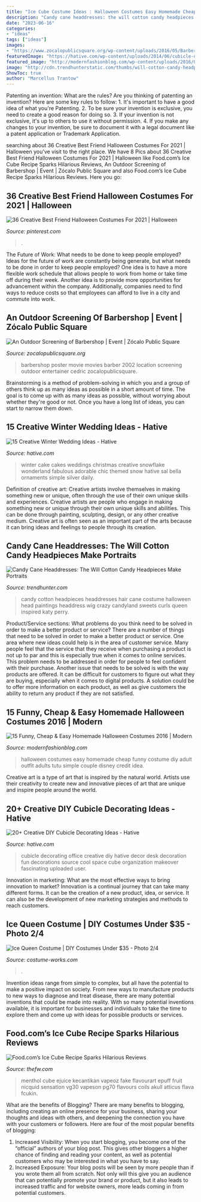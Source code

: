 ```yaml
---
title: "Ice Cube Costume Ideas : Halloween Costumes Easy Homemade Cheap Funny Costume Diy Adult Outfit Adults Tutu Simple Couple Disney Credit Idea"
description: "Candy cane headdresses: the will cotton candy headpieces make portraits"
date: "2023-06-16"
categories:
- "ideas"
tags: ["ideas"]
images:
- "https://www.zocalopublicsquare.org/wp-content/uploads/2016/05/Barbershop-poster.jpg"
featuredImage: "https://hative.com/wp-content/uploads/2014/06/cubicle-decorating-ideas/22-office-cubicle-decorating-ideas.jpg"
featured_image: "http://modernfashionblog.com/wp-content/uploads/2016/08/15-Funny-Cheap-Easy-Homemade-Halloween-Costumes-2016-7.jpg"
image: "http://cdn.trendhunterstatic.com/thumbs/will-cotton-candy-headpieces.jpeg"
ShowToc: true
author: "Marcellus Trantow"
---
```



Patenting an invention: What are the rules?
Are you thinking of patenting an invention? Here are some key rules to follow: 1. It's important to have a good idea of what you're Patenting. 
2. To be sure your invention is exclusive, you need to create a good reason for doing so. 
3. If your invention is not exclusive, it's up to others to use it without permission. 4. If you make any changes to your invention, be sure to document it with a legal document like a patent application or Trademark Application. 
	

		
searching about 36 Creative Best Friend Halloween Costumes For 2021 | Halloween you've visit to the right place. We have 8 Pics about 36 Creative Best Friend Halloween Costumes For 2021 | Halloween like Food.com’s Ice Cube Recipe Sparks Hilarious Reviews, An Outdoor Screening of Barbershop | Event | Zócalo Public Square and also Food.com’s Ice Cube Recipe Sparks Hilarious Reviews. Here you go:
		
    
## 36 Creative Best Friend Halloween Costumes For 2021 | Halloween

<img loading=lazy src="https://i.pinimg.com/736x/1a/8d/69/1a8d69769b0b6afbdbe292da27ff8cf5.jpg" onerror="this.onerror=null;this.src='https://tse2.mm.bing.net/th?id=OIP.IcP4pEbkBiOG6VfsP7uhigHaLG&amp;pid=15.1';" alt="36 Creative Best Friend Halloween Costumes For 2021 | Halloween">

_Source: pinterest.com_

>. 

	

The Future of Work: What needs to be done to keep people employed?
Ideas for the future of work are constantly being generate, but what needs to be done in order to keep people employed? One idea is to have a more flexible work schedule that allows people to work from home or take time off during their week. Another idea is to provide more opportunities for advancement within the company. Additionally, companies need to find ways to reduce costs so that employees can afford to live in a city and commute into work.

    
## An Outdoor Screening Of Barbershop | Event | Zócalo Public Square

<img loading=lazy src="https://www.zocalopublicsquare.org/wp-content/uploads/2016/05/Barbershop-poster.jpg" onerror="this.onerror=null;this.src='https://tse4.mm.bing.net/th?id=OIP.DREKV6FlKURIcG38frzO3wHaLN&amp;pid=15.1';" alt="An Outdoor Screening of Barbershop | Event | Zócalo Public Square">

_Source: zocalopublicsquare.org_

>barbershop poster movie movies barber 2002 location screening outdoor entertainer cedric zocalopublicsquare. 

	

Brainstorming is a method of problem-solving in which you and a group of others think up as many ideas as possible in a short amount of time. The goal is to come up with as many ideas as possible, without worrying about whether they're good or not. Once you have a long list of ideas, you can start to narrow them down.

    
## 15 Creative Winter Wedding Ideas - Hative

<img loading=lazy src="https://hative.com/wp-content/uploads/2014/11/winter-wedding-ideas/13-creative-winter-wedding-ideas.jpg" onerror="this.onerror=null;this.src='https://tse2.mm.bing.net/th?id=OIP.kIFp1dvcStNG5nRVWhuQJwHaJF&amp;pid=15.1';" alt="15 Creative Winter Wedding Ideas - Hative">

_Source: hative.com_

>winter cake cakes weddings christmas creative snowflake wonderland fabulous adorable chic themed snow hative sal bella ornaments simple silver daily. 

	

Definition of creative art: Creative artists involve themselves in making something new or unique, often through the use of their own unique skills and experiences.
Creative artists are people who engage in making something new or unique through their own unique skills and abilities. This can be done through painting, sculpting, design, or any other creative medium. Creative art is often seen as an important part of the arts because it can bring ideas and feelings to people through its creation.

    
## Candy Cane Headdresses: The Will Cotton Candy Headpieces Make Portraits

<img loading=lazy src="http://cdn.trendhunterstatic.com/thumbs/will-cotton-candy-headpieces.jpeg" onerror="this.onerror=null;this.src='https://tse4.mm.bing.net/th?id=OIP.yZ8tyodXX__zi1pnt727LwAAAA&amp;pid=15.1';" alt="Candy Cane Headdresses: The Will Cotton Candy Headpieces Make Portraits">

_Source: trendhunter.com_

>candy cotton headpieces headdresses hair cane costume halloween head paintings headdress wig crazy candyland sweets curls queen inspired katy perry. 

	

Product/Service sections: What problems do you think need to be solved in order to make a better product or service?
There are a number of things that need to be solved in order to make a better product or service. One area where new ideas could help is in the area of customer service. Many people feel that the service that they receive when purchasing a product is not up to par and this is especially true when it comes to online services. This problem needs to be addressed in order for people to feel confident with their purchase. Another issue that needs to be solved is with the way products are offered. It can be difficult for customers to figure out what they are buying, especially when it comes to digital products. A solution could be to offer more information on each product, as well as give customers the ability to return any product if they are not satisfied.

    
## 15 Funny, Cheap &amp; Easy Homemade Halloween Costumes 2016 | Modern

<img loading=lazy src="http://modernfashionblog.com/wp-content/uploads/2016/08/15-Funny-Cheap-Easy-Homemade-Halloween-Costumes-2016-7.jpg" onerror="this.onerror=null;this.src='https://tse1.mm.bing.net/th?id=OIP._z8CbA1oGWILw6lcIYuCuwCYEs&amp;pid=15.1';" alt="15 Funny, Cheap &amp; Easy Homemade Halloween Costumes 2016 | Modern">

_Source: modernfashionblog.com_

>halloween costumes easy homemade cheap funny costume diy adult outfit adults tutu simple couple disney credit idea. 

	

Creative art is a type of art that is inspired by the natural world. Artists use their creativity to create new and innovative pieces of art that are unique and inspire people around the world.

    
## 20+ Creative DIY Cubicle Decorating Ideas - Hative

<img loading=lazy src="https://hative.com/wp-content/uploads/2014/06/cubicle-decorating-ideas/22-office-cubicle-decorating-ideas.jpg" onerror="this.onerror=null;this.src='https://tse1.mm.bing.net/th?id=OIP.zfJwYZoAghqS0HreZ5j_fwHaFj&amp;pid=15.1';" alt="20+ Creative DIY Cubicle Decorating Ideas - Hative">

_Source: hative.com_

>cubicle decorating office creative diy hative decor desk decoration fun decorations source cool space cube organization makeover fascinating uploaded user. 

	

Innovation in marketing: What are the most effective ways to bring innovation to market?
Innovation is a continual journey that can take many different forms. It can be the creation of a new product, idea, or service. It can also be the development of new marketing strategies and methods to reach customers.

    
## Ice Queen Costume | DIY Costumes Under $35 - Photo 2/4

<img loading=lazy src="https://photos.costume-works.com/full/ice_queen36.jpg" onerror="this.onerror=null;this.src='https://tse2.mm.bing.net/th?id=OIP.QbhfKdmKDJK9IuiDdMPU4wHaPP&amp;pid=15.1';" alt="Ice Queen Costume | DIY Costumes Under $35 - Photo 2/4">

_Source: costume-works.com_

>. 

	

Invention ideas range from simple to complex, but all have the potential to make a positive impact on society. From new ways to manufacture products to new ways to diagnose and treat disease, there are many potential inventions that could be made into reality. With so many potential inventions available, it is important for businesses and individuals to take the time to explore them and come up with ideas for possible products or services.

    
## Food.com’s Ice Cube Recipe Sparks Hilarious Reviews

<img loading=lazy src="https://townsquare.media/site/341/files/2012/08/ice-cube-recipe.jpg?w=1200&amp;h=0&amp;zc=1&amp;s=0&amp;a=t&amp;q=89" onerror="this.onerror=null;this.src='https://tse4.mm.bing.net/th?id=OIP.Ng-LdEGOFdUZ149jTA2PWwHaE8&amp;pid=15.1';" alt="Food.com’s Ice Cube Recipe Sparks Hilarious Reviews">

_Source: thefw.com_

>menthol cube ejuice kecantikan vapeoz fake flavourart epuff fruit nicquid sensation vg30 vapeson pg70 flavours coils akull atticus flava fcukin. 

	

What are the benefits of Blogging?
There are many benefits to blogging, including creating an online presence for your business, sharing your thoughts and ideas with others, and deepening the connection you have with your customers or followers. Here are four of the most popular benefits of blogging: 
1. Increased Visibility: When you start blogging, you become one of the “official” authors of your blog post. This gives other bloggers a higher chance of finding and reading your content, as well as potential customers who may be interested in what you have to say. 
2. Increased Exposure: Your blog posts will be seen by more people than if you wrote them all from scratch. Not only will this give you an audience that can potentially promote your brand or product, but it also leads to increased traffic and for website owners, more leads coming in from potential customers. 

